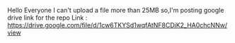 Hello Everyone I can't upload a file more than 25MB so,I'm posting google drive link for the repo
Link :  https://drive.google.com/file/d/1cw6TKYSd1wqfAtNF8CDiK2_HA0chcNNw/view
